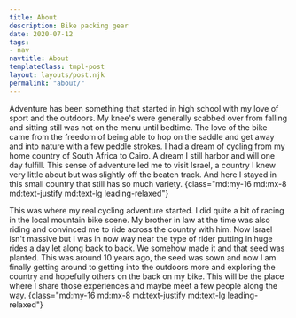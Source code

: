 ```yaml
---
title: About
description: Bike packing gear
date: 2020-07-12
tags:
- nav
navtitle: About
templateClass: tmpl-post
layout: layouts/post.njk
permalink: "about/"
---
```

Adventure has been something that started in high school with my love of sport and the outdoors. My knee's were generally scabbed over from falling and sitting still was not on the menu until bedtime. The love of the bike came from the freedom of being able to hop on the saddle and get away and into nature with a few peddle strokes. I had a dream of cycling from my home country of South Africa to Cairo. A dream I still harbor and will one day fulfill. This sense of adventure led me to visit Israel, a country I knew very little about but was slightly off the beaten track. And here I stayed in this small country that still has so much variety. {class="md:my-16 md:mx-8 md:text-justify md:text-lg leading-relaxed"}

<div class="h-48 bg-no-repeat bg-cover md:h-screen md:bg-fixed" style="background-image: url('https://res.cloudinary.com/bikepacking/image/upload/f_auto,q_auto,c_scale,w_2048,dpr_auto/site/20200612_141254_yffoxo.jpg')"></div>

This was where my real cycling adventure started. I did quite a bit of racing in the local mountain bike scene. My brother in law at the time was also riding and convinced me to ride across the country with him. Now Israel isn't massive but I was in now way near the type of rider putting in huge rides a day let along back to back. We somehow made it and that seed was planted. This was around 10 years ago, the seed was sown and now I am finally getting around to getting into the outdoors more and exploring the country and hopefully others on the back on my bike. This will be the place where I share those experiences and maybe meet a few people along the way. {class="md:my-16 md:mx-8 md:text-justify md:text-lg leading-relaxed"}

<div class="hidden md:block h-48 bg-no-repeat bg-cover md:h-screen md:bg-fixed" style="background-image: url('https://res.cloudinary.com/bikepacking/image/upload/f_auto,q_auto,c_scale,w_2048,dpr_auto/site/20180209_091946_hmswiv.jpg')"></div>
<div class="hidden md:block h-48 bg-no-repeat bg-cover md:h-screen md:bg-fixed" style="background-image: url('https://res.cloudinary.com/bikepacking/image/upload/f_auto,q_auto,c_scale,w_2048,dpr_auto/site/20180210_062754-01_c39eka.jpg')"></div>


